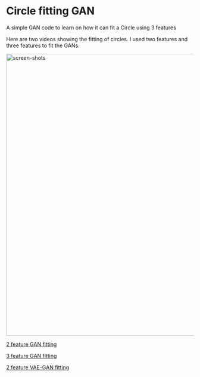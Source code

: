# Circle fitting GAN
A simple GAN code to learn on how it can fit a Circle using 3 features

Here are two videos showing the fitting of circles.
I used two features and three features to fit the GANs.

<img width="755" alt="screen-shots" src="https://github.com/user-attachments/assets/08b05b13-25b6-4242-a482-342b43e40397">


[2 feature GAN fitting](https://github.com/wajihullahbaig/Circle-fitting-GAN/blob/main/fit_2_features.mp4)

[3 feature GAN fitting](https://github.com/wajihullahbaig/Circle-fitting-GAN/blob/main/fit_3_features.mp4)

[2 feature VAE-GAN fitting](https://github.com/wajihullahbaig/Circle-fitting-GAN/blob/main/fit_2_features_vae.mp4)